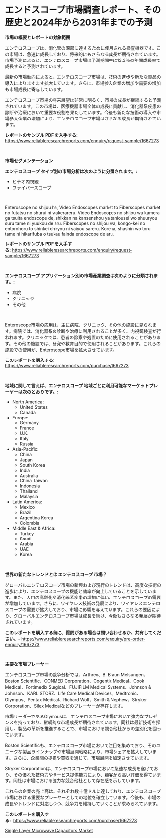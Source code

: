 <p><h1>エンドスコープ市場調査レポート、その歴史と2024年から2031年までの予測</h1></p><p><strong>市場の概要とレポートの対象範囲</strong></p>
<p><p>エンテロスコープは、消化管の深部に達するために使用される検査機器です。この市場は、急速に成長しており、将来的にもさらなる成長が期待されています。市場予測によると、エンテロスコープ市場は予測期間中に12.2％の年間成長率で成長すると予測されています。</p><p>最新の市場動向によると、エンテロスコープ市場は、技術の進歩や新たな製品の導入によりますます拡大しています。さらに、市場参入企業の増加や需要の増加も市場成長に寄与しています。</p><p>エンテロスコープ市場の将来展望は非常に明るく、市場の成長が継続すると予測されています。この市場は、医療機器市場全体の成長に貢献し、消化器系疾患の診断や治療において重要な役割を果たしています。今後も新たな技術の導入や市場参入企業の増加により、エンテロスコープ市場はさらなる成長が期待されています。</p></p>
<p><strong>レポートのサンプル PDF を入手する:</strong> <a href="https://www.reliableresearchreports.com/enquiry/request-sample/1667273">https://www.reliableresearchreports.com/enquiry/request-sample/1667273</a></p>
<p>&nbsp;</p>
<p><strong>市場セグメンテーション</strong></p>
<p><strong>エンテロスコープ タイプ別の市場分析は次のように分類されます。:</strong></p>
<p><ul><li>ビデオ内視鏡</li><li>ファイバースコープ</li></ul></p>
<p>&nbsp;</p>
<p><p>Enteroscope no shijou ha, Video Endoscopes market to Fiberscopes market no futatsu no shurui ni wakerareru. Video Endoscopes no shijou wa kamera ga tsuita endoscope de, shikkan na kansenshou ya taniousei wo shuuryou suru tame ni yuukou de aru. Fiberscopes no shijou wa, kongo-kei no entorohoru to shinkei chiryou ni saiyou sareru. Koreha, shashin wo toru tame ni hikarifuba o tsukau fainda endoscope de aru.</p></p>
<p><strong>レポートのサンプル PDF を入手する:</strong>&nbsp;<a href="https://www.reliableresearchreports.com/enquiry/request-sample/1667273">https://www.reliableresearchreports.com/enquiry/request-sample/1667273</a></p>
<p>&nbsp;</p>
<p><strong> エンテロスコープ アプリケーション別の市場産業調査は次のように分類されます。:</strong></p>
<p><ul><li>病院</li><li>クリニック</li><li>その他</li></ul></p>
<p>&nbsp;</p>
<p><p>Enteroscope市場の応用は、主に病院、クリニック、その他の施設に見られます。病院では、消化器系の診断や治療に利用されることが多く、内視鏡検査が行われます。クリニックでは、患者の診察や処置のために使用されることがあります。その他の施設では、研究や教育目的で使用されることがあります。これらの施設での使用が、Enteroscope市場を拡大させています。</p></p>
<p><strong>このレポートを購入する:</strong>&nbsp; <a href="https://www.reliableresearchreports.com/purchase/1667273">https://www.reliableresearchreports.com/purchase/1667273</a></p>
<p>&nbsp;</p>
<p><strong>地域に関して言えば、エンテロスコープ 地域ごとに利用可能なマーケットプレーヤーは次のとおりです。:</strong></p>
<p><ul>
    <li>
        North America:
        <ul>
            <li>United States</li>
            <li>Canada</li>
        </ul>
    </li>
    <li>
        Europe:
        <ul>
            <li>Germany</li>
            <li>France</li>
            <li>U.K.</li>
            <li>Italy</li>
            <li>Russia</li>
        </ul>
    </li>
    <li>
        Asia-Pacific:
        <ul>
            <li>China</li>
            <li>Japan</li>
            <li>South Korea</li>
            <li>India</li>
            <li>Australia</li>
            <li>China Taiwan</li>
            <li>Indonesia</li>
            <li>Thailand</li>
            <li>Malaysia</li>
        </ul>
    </li>
    <li>
        Latin America:
        <ul>
            <li>Mexico</li>
            <li>Brazil</li>
            <li>Argentina Korea</li>
            <li>Colombia</li>
        </ul>
    </li>
    <li>
        Middle East & Africa:
        <ul>
            <li>Turkey</li>
            <li>Saudi</li>
            <li>Arabia</li>
            <li>UAE</li>
            <li>Korea</li>
        </ul>
    </li>
    </ul></p>
<p>&nbsp;</p>
<p><strong>世界の新たなトレンドとは エンテロスコープ 市場？</strong></p>
<p><p>グローバルエンテロスコープ市場の新興および現行のトレンドは、高度な技術の進歩により、エンテロスコープの機能と効率が向上していることを示しています。また、人口の高齢化や消化器系疾患の増加に伴い、エンテロスコープの需要が増加しています。さらに、ワイヤレス技術の発展により、ワイヤレスエンテロスコープの需要が拡大しており、市場に影響を与えています。これらの要因により、グローバルエンテロスコープ市場は成長を続け、今後もさらなる発展が期待されています。</p></p>
<p><strong>このレポートを購入する前に、質問がある場合は問い合わせるか、共有してください。</strong>- <a href="https://www.reliableresearchreports.com/enquiry/pre-order-enquiry/1667273">https://www.reliableresearchreports.com/enquiry/pre-order-enquiry/1667273</a></p>
<p>&nbsp;</p>
<p><strong>主要な市場プレーヤー</strong></p>
<p><p>エンテロスコープ市場の競争分析では、Arthrex、B. Braun Melsungen、Boston Scientific、CONMED Corporation、Cogentix Medical、Cook Medical、Fortimedix Surgical、FUJIFILM Medical Systems、Johnson & Johnson、KARL STORZ、Life Care Medical Devices、Medtronic、Olympus、Pentax Medical、Richard Wolf、Smith & Nephew、Stryker Corporation、Silex Medicalなどのプレーヤーが存在します。</p><p>市場リーダーであるOlympusは、エンテロスコープ市場において強力なプレゼンスを持っており、継続的な市場成長が期待されています。同社は最新技術を採用し、製品の革新を推進することで、市場における競合他社からの差別化を図っています。</p><p>Boston Scientificも、エンテロスコープ市場において注目を集めており、そのユニークな製品ラインナップや市場展開戦略により、市場シェアを拡大しています。さらに、企業間の提携や買収を通じて、市場展開を加速させています。</p><p>Stryker Corporationは、エンテロスコープ市場において急速な成長を遂げており、その優れた技術力やサービス提供能力により、顧客から高い評価を得ています。同社は市場における強力な競合他社として存在感を示しています。</p><p>これらの企業の売上高は、それぞれ数十億ドルに達しており、エンテロスコープ市場における重要なプレーヤーとしての地位を確立しています。今後も、市場の成長やトレンドに対応しつつ、競争力を維持していくことが求められています。</p></p>
<p><strong>このレポートを購入する:</strong>&nbsp;&nbsp;<a href="https://www.reliableresearchreports.com/purchase/1667273">https://www.reliableresearchreports.com/purchase/1667273</a></p>
<p><p><a href="https://github.com/Chiragrp22/Market-Research-Report-List-4/blob/main/single-layer-microwave-capacitors-market.md">Single Layer Microwave Capacitors Market</a></p></p>